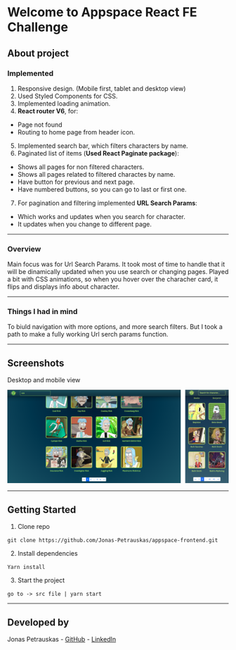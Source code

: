 # Welcome to Appspace React FE Challenge

## About project

### Implemented 
1. Responsive design. (Mobile first, tablet and desktop view)
2. Used Styled Components for CSS.
3. Implemented loading animation. 
4. **React router V6**, for:
- Page not found
- Routing to home page from header icon.
5. Implemented search bar, which filters characters by name.
6. Paginated list of items (**Used React Paginate package**):
- Shows all pages for non filtered characters.
- Shows all pages related to filtered charactes by name.
- Have button for previous and next page.
- Have numbered buttons, so you can go to last or first one.
7. For pagination and filtering implemented **URL Search Params**:
- Which works and updates when you search for character.
- It updates when you change to different page.
---

### Overview

Main focus was for Url Search Params. It took most of time to handle that it will be dinamically updated when you use search or changing pages.
Played a bit with CSS animations, so when you hover over the characher card, it flips and displays info about character.


---

### Things I had in mind
To biuld navigation with more options, and more search filters. But I took a path to make a fully working Url serch params function.

---
## Screenshots

Desktop and mobile view

<p align="center">
<img src="src/assets/project-overview.png" />
</p>

---

## Getting Started

1. Clone repo

```
git clone https://github.com/Jonas-Petrauskas/appspace-frontend.git
```

2. Install dependencies

```
Yarn install
```

3. Start the project

```
go to -> src file | yarn start
```


---

## Developed by

Jonas Petrauskas - [GitHub](https://github.com/Jonas-Petrauskas) - [LinkedIn](https://www.linkedin.com/in/jonas-petrauskas-78038894/)
